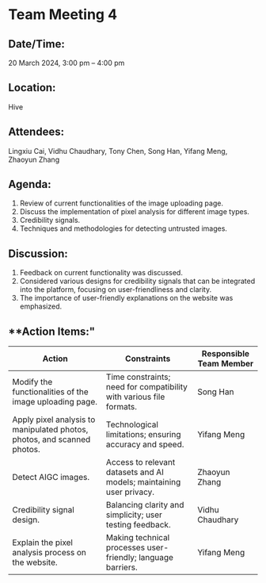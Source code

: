 # **Team Meeting 4**

## **Date/Time:** 

20 March 2024, 3:00 pm – 4:00 pm

## **Location:** 

Hive

## **Attendees:** 

Lingxiu Cai, Vidhu Chaudhary, Tony Chen, Song Han, Yifang Meng, Zhaoyun Zhang

## **Agenda:** 
1. Review of current functionalities of the image uploading page.
2. Discuss the implementation of pixel analysis for different image types.
3. Credibility signals.
4. Techniques and methodologies for detecting untrusted images.

## **Discussion:**
1. Feedback on current functionality was discussed. 
2. Considered various designs for credibility signals that can be integrated into the platform, focusing on user-friendliness and clarity.
3. The importance of user-friendly explanations on the website was emphasized.

## **Action Items:"
| **Action** | **Constraints** | **Responsible Team Member** |
| --- | --- | --- |
| Modify the functionalities of the image uploading page. | Time constraints; need for compatibility with various file formats. | Song Han |
| Apply pixel analysis to manipulated photos, photos, and scanned photos. | Technological limitations; ensuring accuracy and speed. | Yifang Meng |
| Detect AIGC images. | Access to relevant datasets and AI models; maintaining user privacy. | Zhaoyun Zhang |
| Credibility signal design.  | Balancing clarity and simplicity; user testing feedback. | Vidhu Chaudhary |
| Explain the pixel analysis process on the website. | Making technical processes user-friendly; language barriers. | Yifang Meng |
